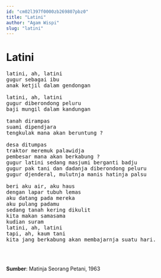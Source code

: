 ```yaml
---
id: "cm02l397f0000zb269807pbz0"
title: "Latini"
author: "Agam Wispi"
slug: "latini"
---
```


# Latini

<pre>
latini, ah, latini
gugur sebagai ibu
anak ketjil dalam gendongan

latini, ah, latini
gugur diberondong peluru
baji mungil dalam kandungan

tanah dirampas
suami dipendjara
tengkulak mana akan beruntung ?

desa ditumpas
traktor meremuk palawidja
pembesar mana akan berkabung ?
gugur latini sedang masjumi berganti badju
gugur pak tani dan dadanja diberondong peluru
gugur djenderal, mulutnja manis hatinja palsu

beri aku air, aku haus
dengan lapar tubuh lemas
aku datang pada mereka
aku pulang padamu
sedang tanah kering dikulit
kita makan samasama
kudian suram
latini, ah, latini
tapi, ah, kaum tani
kita jang berkabung akan membajarnja suatu hari.
</pre>
<br/><br/>

**Sumber**: Matinja Seorang Petani, 1963

